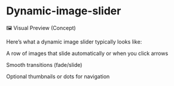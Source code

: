 # Dynamic-image-slider
🖼️ Visual Preview (Concept)

Here’s what a dynamic image slider typically looks like:

A row of images that slide automatically or when you click arrows

Smooth transitions (fade/slide)

Optional thumbnails or dots for navigation

